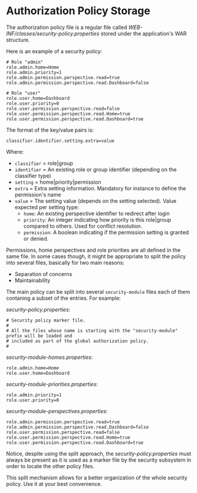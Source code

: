 # Authorization Policy Storage

The authorization policy file is a regular file called _WEB-INF/classes/security-policy.properties_ stored under the application's WAR structure.

Here is an example of a security policy:

```
# Role "admin"
role.admin.home=Home
role.admin.priority=1
role.admin.permission.perspective.read=true
role.admin.permission.perspective.read.Dashboard=false

# Role "user"
role.user.home=Dashboard
role.user.priority=0
role.user.permission.perspective.read=false
role.user.permission.perspective.read.Home=true
role.user.permission.perspective.read.Dashboard=true
```

The format of the key/value pairs is:

`classifier.identifier.setting.extra=value`

Where:

* `classifier` = role|group
* `identifier` = An existing role or group identifier (depending on the classifier type)
* `setting` = home|priority|permission
* `extra` = Extra setting information. Mandatory for instance to define the permission's name
* `value` = The setting value (depends on the setting selected). Value expected per setting type:
    * `home`: An existing perspective identifier to redirect after login
    * `priority`: An integer indicating how priority is this role|group compared to others. Used for conflict resolution.
    * `permission`: A boolean indicating if the permission setting is granted or denied.


Permissions, home perspectives and role priorities are all defined in the same file. In some cases though, it might be appropriate to split the policy into several files, basically for two main reasons:

* Separation of concerns
* Maintainability

The main policy can be split into several `security-module` files each of them contaning a subset of the entries. For example:

_security-policy.properties_:
```
# Security policy marker file.
#
# All the files whose name is starting with the "security-module" prefix will be loaded and
# included as part of the global authorization policy.
#
```
_security-module-homes.properties_:
```
role.admin.home=Home
role.user.home=Dashboard
```
_security-module-priorities.properties_:
```
role.admin.priority=1
role.user.priority=0
```
_security-module-perspectives.properties_:
```
role.admin.permission.perspective.read=true
role.admin.permission.perspective.read.Dashboard=false
role.user.permission.perspective.read=false
role.user.permission.perspective.read.Home=true
role.user.permission.perspective.read.Dashboard=true
```

Notice, despite using the split approach, the _security-policy.properties_ must always be present as it is used as a marker file by the security subsystem in order to locate the other policy files.

This split mechanism allows for a better organization of the whole security policy. Use it at your best convenience.

